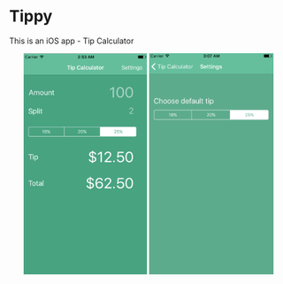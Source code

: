 # Tippy
This is an iOS app - Tip Calculator

<p align="center">
  <img src="scr1.png" height="400"/>
  <img src="src2.png" height="400"/>
</p>
